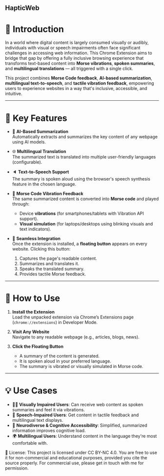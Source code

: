 ## HapticWeb

# 🧠 Introduction

In a world where digital content is largely consumed visually or audibly, individuals with visual or speech impairments often face significant challenges in accessing web information. This Chrome Extension aims to bridge that gap by offering a fully inclusive browsing experience that transforms text-based content into **Morse vibrations**, **spoken summaries**, and **multilingual translations** — all triggered with a single click.

This project combines **Morse Code feedback**, **AI-based summarization**, **multilingual text-to-speech**, and **tactile vibration feedback**, empowering users to experience websites in a way that's inclusive, accessible, and intuitive.

---

# 🧩 Key Features

- 🧠 **AI-Based Summarization**  
  Automatically extracts and summarizes the key content of any webpage using AI models.

- 🌐 **Multilingual Translation**  
  The summarized text is translated into multiple user-friendly languages (configurable).

- 🔈 **Text-to-Speech Support**  
  The summary is spoken aloud using the browser's speech synthesis feature in the chosen language.

- 📳 **Morse Code Vibration Feedback**  
  The same summarized content is converted into **Morse code** and played through:
  - Device **vibrations** (for smartphones/tablets with Vibration API support).
  - **Visual simulation** (for laptops/desktops using blinking visuals and text indicators).

- 🧩 **Seamless Integration**  
  Once the extension is installed, a **floating button** appears on every website. Clicking this button:
  1. Captures the page's readable content.
  2. Summarizes and translates it.
  3. Speaks the translated summary.
  4. Provides tactile Morse feedback.

---

# 🚀 How to Use

1. **Install the Extension**  
   Load the unpacked extension via Chrome’s Extensions page (`chrome://extensions`) in Developer Mode.

2. **Visit Any Website**  
   Navigate to any readable webpage (e.g., articles, blogs, news).

3. **Click the Floating Button**  
   - A summary of the content is generated.
   - It is spoken aloud in your preferred language.
   - The summary is vibrated or visually simulated in Morse code.

---

# 💡 Use Cases

- 👩‍🦯 **Visually Impaired Users**: Can receive web content as spoken summaries and feel it via vibrations.
- 🧏 **Speech-Impaired Users**: Get content in tactile feedback and multilingual text displays.
- 🧠 **Neurodiverse & Cognitive Accessibility**: Simplified, summarized information improves cognitive load.
- 🌍 **Multilingual Users**: Understand content in the language they're most comfortable with.

📌 License: This project is licensed under CC BY-NC 4.0. You are free to use it for non-commercial and educational purposes, provided you cite the source properly. For commercial use, please get in touch with me for permission.

